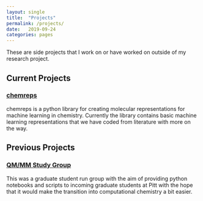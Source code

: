 ```yaml
---
layout: single
title:  "Projects"
permalink: /projects/
date:   2019-09-24
categories: pages
---
```


These are side projects that I work on or have worked on outside of my research project.

## Current Projects
### [chemreps](https://github.com/chemreps/chemreps)
chemreps is a python library for creating molecular representations for machine learning in chemistry. Currently the library contains basic machine learning representations that we have coded from literature with more on the way.

## Previous Projects
### [QM/MM Study Group](https://github.com/shivupa/QMMM_study_group)
This was a graduate student run group with the aim of providing python notebooks and scripts to incoming graduate students at Pitt with the hope that it would make the transition into computational chemistry a bit easier.
